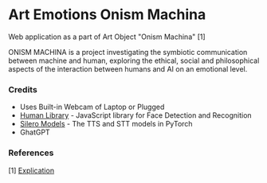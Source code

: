 # Art Emotions Onism Machina
Web application as a part of Art Object "Onism Machina" [1]

ONISM MACHINA is a project investigating the symbiotic communication between machine and human, exploring the ethical, social and philosophical aspects of the interaction between humans and AI on an emotional level.

### Credits
- Uses Built-in Webcam of Laptop or Plugged
- [Human Library](https://github.com/vladmandic/human) - JavaScript library for Face Detection and Recognition
- [Silero Models](https://github.com/snakers4/silero-models) - The TTS and STT models in PyTorch
- GhatGPT

### References 
[1] [Explication](https://docs.google.com/document/d/1iTSPysRRdi9wQZwFZ_Dkf8nqdYims27t-R9DiugFCQ8)
